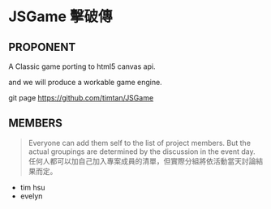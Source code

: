 JSGame 擊破傳
==============================================================


PROPONENT
---------

A Classic game porting to html5 canvas api. 

and we will produce a workable game engine.

git page https://github.com/timtan/JSGame

MEMBERS
-------

> Everyone can add them self to the list of project members. But the actual groupings are determined by the discussion in the event day.  
> 任何人都可以加自己加入專案成員的清單，但實際分組將依活動當天討論結果而定。

* tim hsu
* evelyn 


